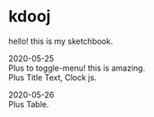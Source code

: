 # kdooj
hello! this is my sketchbook.

2020-05-25<br>
 Plus to toggle-menu! this is amazing.<br>
 Plus Title Text, Clock js.<br>
 
2020-05-26<br>
 Plus Table.<br>
